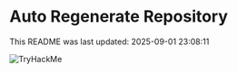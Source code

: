 # Auto Regenerate Repository

This README was last updated: 2025-09-01 23:08:11

 ![TryHackMe](https://tryhackme.com/badge/533634)